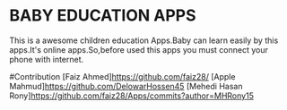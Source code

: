 # BABY EDUCATION APPS
This is a awesome children education Apps.Baby can learn easily by this apps.It's online apps.So,before used this apps 
you must connect your phone with internet.



#Contribution
[Faiz Ahmed]https://github.com/faiz28/
[Apple Mahmud]https://github.com/DelowarHossen45
[Mehedi Hasan Rony]https://github.com/faiz28/Apps/commits?author=MHRony15


